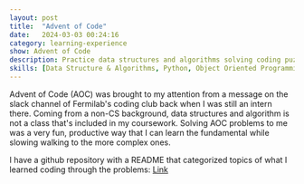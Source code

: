```yaml
---
layout: post
title:  "Advent of Code"
date:   2024-03-03 00:24:16
category: learning-experience
show: Advent of Code
description: Practice data structures and algorithms solving coding puzzles
skills: [Data Structure & Algorithms, Python, Object Oriented Programming]
---
```


Advent of Code (AOC) was brought to my attention from a message on the slack channel of Fermilab's coding club back when I was still an intern there. Coming from a non-CS background, data structures and algorithm is not a class that's included in my coursework. Solving AOC problems to me was a very fun, productive way that I can learn the fundamental while slowing walking to the more complex ones.  

I have a github repository with a README that categorized topics of what I learned coding through the problems: [Link](https://github.com/linhphambuzz/AdventOfCode)




